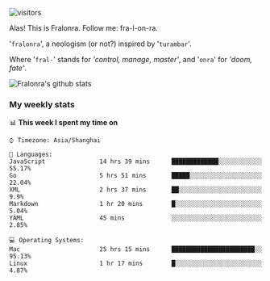 ![visitors](https://visitor-badge.glitch.me/badge?page_id=fralonra.fralonra)

Alas! This is Fralonra. Follow me: fra-l-on-ra.

'`fralonra`', a neologism (or not?) inspired by '`turambar`'.

Where '`fral-`' stands for *'control, manage, master'*, and '`onra`' for *'doom, fate'*.

![Fralonra's github stats](https://github-readme-stats.vercel.app/api?username=fralonra)

### My weekly stats

<!--START_SECTION:waka-->
📊 **This week I spent my time on** 

```text
⌚︎ Timezone: Asia/Shanghai

💬 Languages: 
JavaScript               14 hrs 39 mins      █████████████░░░░░░░░░░░░   55.17% 
Go                       5 hrs 51 mins       █████░░░░░░░░░░░░░░░░░░░░   22.04% 
XML                      2 hrs 37 mins       ██░░░░░░░░░░░░░░░░░░░░░░░   9.9% 
Markdown                 1 hr 20 mins        █░░░░░░░░░░░░░░░░░░░░░░░░   5.04% 
YAML                     45 mins             ░░░░░░░░░░░░░░░░░░░░░░░░░   2.85%

💻 Operating Systems: 
Mac                      25 hrs 15 mins      ███████████████████████░░   95.13% 
Linux                    1 hr 17 mins        █░░░░░░░░░░░░░░░░░░░░░░░░   4.87%

```


<!--END_SECTION:waka-->